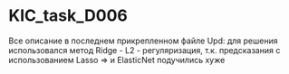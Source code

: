# KIC_task_D006
Все описание в последнем прикрепленном файле
Upd: для решения использовался метод Ridge - L2 - регуляризация, т.к. предсказания с использованием Lasso => и ElasticNet подучились хуже
